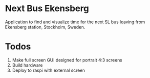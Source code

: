 # Next Bus Ekensberg
Application to find and visualize time for the next SL bus leaving from Ekensberg station, Stockholm, Sweden. 

# Todos
1. Make full screen GUI designed for portrait 4:3 screens
1. Build hardware
1. Deploy to raspi with external screen